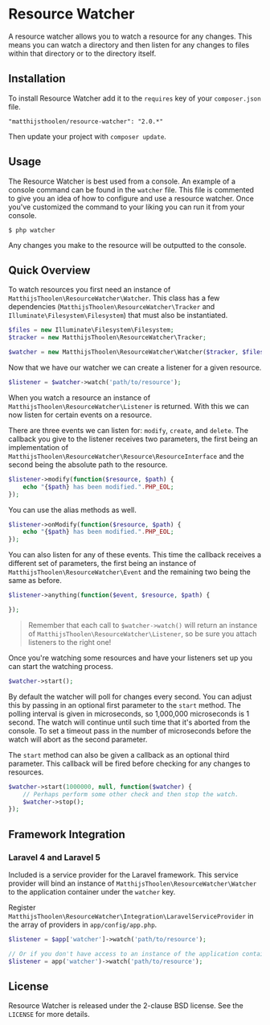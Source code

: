# Resource Watcher

A resource watcher allows you to watch a resource for any changes. This means you can watch a directory and then listen for any changes to files within that directory or to the directory itself.

## Installation

To install Resource Watcher add it to the `requires` key of your `composer.json` file.

```
"matthijsthoolen/resource-watcher": "2.0.*"
```

Then update your project with `composer update`.

## Usage

The Resource Watcher is best used from a console. An example of a console command can be found in the `watcher` file. This file is commented to give you
an idea of how to configure and use a resource watcher. Once you've customized the command to your liking you can run it from your console.

```
$ php watcher
```

Any changes you make to the resource will be outputted to the console.

## Quick Overview

To watch resources you first need an instance of `MatthijsThoolen\ResourceWatcher\Watcher`. This class has a few dependencies (`MatthijsThoolen\ResourceWatcher\Tracker` and `Illuminate\Filesystem\Filesystem`) that must also be instantiated.

```php
$files = new Illuminate\Filesystem\Filesystem;
$tracker = new MatthijsThoolen\ResourceWatcher\Tracker;

$watcher = new MatthijsThoolen\ResourceWatcher\Watcher($tracker, $files);
```

Now that we have our watcher we can create a listener for a given resource.

```php
$listener = $watcher->watch('path/to/resource');
```

When you watch a resource an instance of `MatthijsThoolen\ResourceWatcher\Listener` is returned. With this we can now listen for certain events on a resource.

There are three events we can listen for: `modify`, `create`, and `delete`. The callback you give to the listener receives two parameters, the first being an implementation of `MatthijsThoolen\ResourceWatcher\Resource\ResourceInterface` and the second being the absolute path to the resource.

```php
$listener->modify(function($resource, $path) {
    echo "{$path} has been modified.".PHP_EOL;
});
```

You can use the alias methods as well.

```php
$listener->onModify(function($resource, $path) {
    echo "{$path} has been modified.".PHP_EOL;
});
```

You can also listen for any of these events. This time the callback receives a different set of parameters, the first being an instance of `MatthijsThoolen\ResourceWatcher\Event` and the remaining two being the same as before.

```php
$listener->anything(function($event, $resource, $path) {

});
```

> Remember that each call to `$watcher->watch()` will return an instance of `MatthijsThoolen\ResourceWatcher\Listener`, so be sure you attach listeners to the right one!

Once you're watching some resources and have your listeners set up you can start the watching process.

```php
$watcher->start();
```

By default the watcher will poll for changes every second. You can adjust this by passing in an optional first parameter to the `start` method. The polling interval is given in microseconds, so 1,000,000 microseconds is 1 second. The watch will continue until such time that it's aborted from the console. To set a timeout pass in the number of microseconds before the watch will abort as the second parameter.

The `start` method can also be given a callback as an optional third parameter. This callback will be fired before checking for any changes to resources.

```php
$watcher->start(1000000, null, function($watcher) {
	// Perhaps perform some other check and then stop the watch.
	$watcher->stop();
});
```

## Framework Integration

### Laravel 4 and Laravel 5

Included is a service provider for the Laravel framework. This service provider will bind an instance of `MatthijsThoolen\ResourceWatcher\Watcher` to the application container under the `watcher` key.

Register `MatthijsThoolen\ResourceWatcher\Integration\LaravelServiceProvider` in the array of providers in `app/config/app.php`.

```php
$listener = $app['watcher']->watch('path/to/resource');

// Or if you don't have access to an instance of the application container.
$listener = app('watcher')->watch('path/to/resource');
```

## License

Resource Watcher is released under the 2-clause BSD license. See the `LICENSE` for more details.
